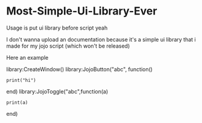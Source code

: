 # Most-Simple-Ui-Library-Ever

Usage is put ui library before script yeah 

I don't wanna upload an documentation because it's a simple ui library that i made for my jojo script (which won't be released)

Here an example

library:CreateWindow()
library:JojoButton("abc", function()
	
    print("hi")

end)
library:JojoToggle("abc",function(a)

    print(a)
end)
